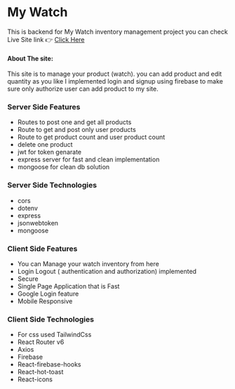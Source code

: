# My Watch
This is backend for My Watch inventory management project you can check Live Site link 👉 [Click Here](https://watchwarehouse-225ee.web.app/)


  #### About The site:
   This site is to manage your product (watch). you can add product and edit quantity as you like I implemented login and signup using firebase to make sure only authorize user can add product to my site.
### Server Side Features
- Routes to post one and get all products
- Route to get and post only user products
- Route to get product count and user product count
- delete one product
- jwt for token genarate
- express server for fast and clean implementation
- mongoose for clean db solution

### Server Side Technologies
- cors
- dotenv
- express
- jsonwebtoken
- mongoose

### Client Side Features
- You can Manage your watch inventory from here
- Login Logout ( authentication and authorization) implemented
- Secure
- Single Page Application that is Fast
- Google Login feature
- Mobile Responsive

### Client Side Technologies

- For css used TailwindCss
- React Router v6
- Axios
- Firebase
- React-firebase-hooks
- React-hot-toast
- React-icons


